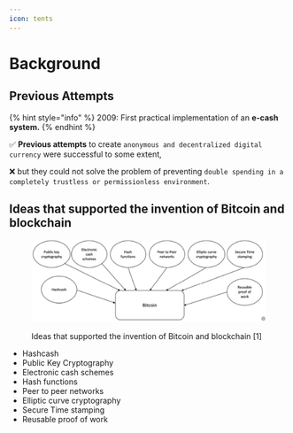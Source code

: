 ```yaml
---
icon: tents
---
```


# Background

## Previous Attempts

{% hint style="info" %}
2009: First practical implementation of an **e-cash system.**
{% endhint %}

✅ **Previous attempts** to create `anonymous and decentralized digital currency` were successful to some extent,&#x20;

❌ but they could not solve the problem of preventing `double spending in a completely trustless or permissionless environment`.&#x20;





## Ideas that supported the invention of Bitcoin and blockchain

<figure><img src="../.gitbook/assets/ideas-supported-invention-of-bitcoin-n-blcokchain.png" alt=""><figcaption><p>Ideas that supported the invention of Bitcoin and blockchain [1]</p></figcaption></figure>

* Hashcash
* Public Key Cryptography
* Electronic cash schemes
* Hash functions
* Peer to peer networks
* Elliptic curve cryptography
* Secure Time stamping
* Reusable proof of work

